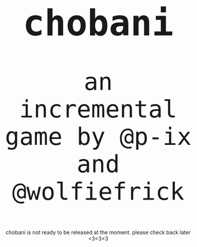 <style>
	@import 'https://fonts.googleapis.com/css?family=Roboto-Mono';
	.jumbo {
		font-size: 72pt;
		font-family: "Roboto Mono", monospace;
	}
	.jumbo2 {
		font-size: 48pt;
		font-family: "Roboto-Mono", monospace;
	}
</style>
<center>
	<h1 class='jumbo'>chobani</h1>
	<p class='jumbo2'>an incremental game by @p-ix and @wolfiefrick</p>
    <p class='jumbo3'>chobani is not ready to be released at the moment. please check back later &lt;3&lt;3&lt;3</p>
</center>